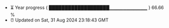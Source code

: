 - ⏳ Year progress { ███████████████████▁▁▁▁▁▁▁▁▁▁▁ } 66.66 %
- ⏰ Updated on Sat, 31 Aug 2024 23:18:43 GMT

